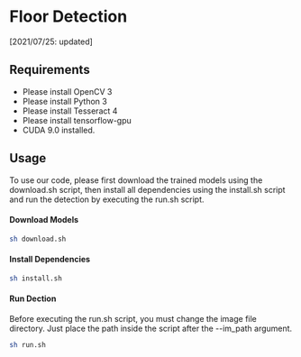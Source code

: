 # Floor Detection
[2021/07/25: updated]

## Requirements

- Please install OpenCV 3
- Please install Python 3
- Please install Tesseract 4
- Please install tensorflow-gpu
- CUDA 9.0 installed.

## Usage

To use our code, please first download the trained models using the download.sh script, then install all dependencies using the install.sh script and run the detection by executing the run.sh script.

#### Download Models

```bash
sh download.sh
```

#### Install Dependencies

```bash
sh install.sh
```

#### Run Dection
Before executing the run.sh script, you must change the image file directory.
Just place the path inside the script after the --im_path argument.

```bash
sh run.sh
```
